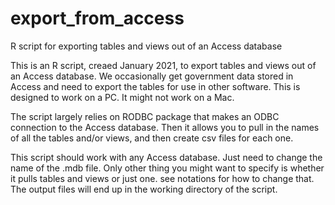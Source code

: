 # export_from_access
R script for exporting tables and views out of an Access database


This is an R script, creaed January 2021, to export tables and views out of an Access database. We occasionally get government data stored in Access and need to export the tables for use in other software. This is designed to work on a PC. It might not work on a Mac.

The script largely relies on RODBC package that makes an ODBC connection to the Access database. Then it allows you to pull in the names of all the tables and/or views, and then create csv files for each one.

This script should work with any Access database. Just need to change the name of the .mdb file. Only other thing you might want to specify is whether it pulls tables and views or just one. see notations for how to change that.  The output files will end up in the working directory of the script. 
